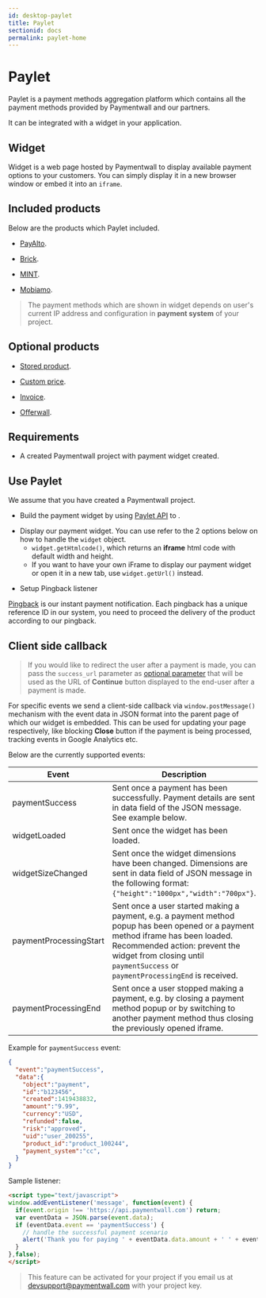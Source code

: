 ```yaml
---
id: desktop-paylet
title: Paylet
sectionid: docs
permalink: paylet-home
---
```


# Paylet

Paylet is a payment methods aggregation platform which contains all the payment methods provided by Paymentwall and our partners.

It can be integrated with a widget in your application.

## Widget

Widget is a web page hosted by Paymentwall to display available payment options to your customers. You can simply display it in a new browser window or embed it into an ```iframe```.

## Included products

Below are the products which Paylet included.

* [PayAlto](/direct/payalto-home).

* [Brick](/direct/brick-home).

* [MINT](/direct/mint-home).

* [Mobiamo](/direct/mobiamo-home).

> The payment methods which are shown in widget depends on user's current IP address and configuration in **payment system** of your project.

## Optional products

* [Stored product](/paylet/stored-products).

* [Custom price](/paylet/custom-price).

* [Invoice](/paylet/invoice).

* [Offerwall](/paylet/offerwall-home).

## Requirements

* A created Paymentwall project with payment widget created.

## Use Paylet

We assume that you have created a Paymentwall project.

* Build the payment widget by using [Paylet API](/API-Reference#section-paylet-stored) to .

+ Display our payment widget. You can use refer to the 2 options below on how to handle the ```widget``` object.
    - ```widget.getHtmlcode()```, which returns an **iframe** html code with default width and height.
    - If you want to have your own iFrame to display our payment widget or open it in a new tab, use ```widget.getUrl()``` instead.

* Setup Pingback listener

[Pingback](/default-pingback) is our instant payment notification. Each pingback has a unique reference ID in our system, you need to proceed the delivery of the product according to our pingback.

## Client side callback

> If you would like to redirect the user after a payment is made, you can pass the ```success_url``` parameter as [optional parameter](/API-Reference#section-paylet-optional-parameter) that will be used as the URL of **Continue** button displayed to the end-user after a payment is made.

For specific events we send a client-side callback via ```window.postMessage()``` mechanism with the event data in JSON format into the parent page of which our widget is embedded. This can be used for updating your page respectively, like blocking **Close** button if the payment is being processed, tracking events in Google Analytics etc.

Below are the currently supported events:

|Event|Description|
|---|---|
|paymentSuccess|Sent once a payment has been successfully. Payment details are sent in data field of the JSON message. See example below. |
|widgetLoaded|Sent once the widget has been loaded.|
|widgetSizeChanged|Sent once the widget dimensions have been changed. Dimensions are sent in data field of JSON message in the following format: ```{"height":"1000px","width":"700px"}```.|
|paymentProcessingStart|Sent once a user started making a payment, e.g. a payment method popup has been opened or a payment method iframe has been loaded. Recommended action: prevent the widget from closing until ```paymentSuccess``` or ```paymentProcessingEnd``` is received.|
|paymentProcessingEnd|Sent once a user stopped making a payment, e.g. by closing a payment method popup or by switching to another payment method thus closing the previously opened iframe.|

Example for ```paymentSuccess``` event:

```json
{
  "event":"paymentSuccess",
  "data":{
    "object":"payment",
    "id":"b123456",
    "created":1419438832,
    "amount":"9.99",
    "currency":"USD",
    "refunded":false,
    "risk":"approved",
    "uid":"user_200255",
    "product_id":"product_100244",
    "payment_system":"cc",
  }
}
```

Sample listener:

```html
<script type="text/javascript">
window.addEventListener('message', function(event) {
  if(event.origin !== 'https://api.paymentwall.com') return;
  var eventData = JSON.parse(event.data);
  if (eventData.event == 'paymentSuccess') {
    // handle the successful payment scenario
    alert('Thank you for paying ' + eventData.data.amount + ' ' + eventData.data.currency);
  }
},false);
</script>
```

> This feature can be activated for your project if you email us at [devsupport@paymentwall.com](mailto:devsupport@paymentwall.com) with your project key.
